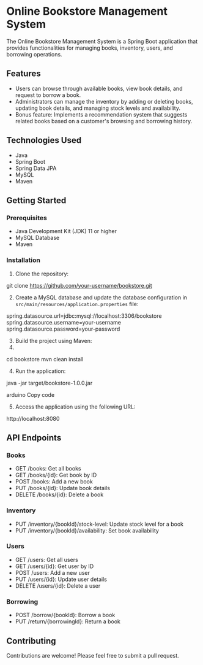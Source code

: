 # Online Bookstore Management System

The Online Bookstore Management System is a Spring Boot application that provides functionalities for managing books, inventory, users, and borrowing operations.

## Features

- Users can browse through available books, view book details, and request to borrow a book.
- Administrators can manage the inventory by adding or deleting books, updating book details, and managing stock levels and availability.
- Bonus feature: Implements a recommendation system that suggests related books based on a customer's browsing and borrowing history.

## Technologies Used

- Java
- Spring Boot
- Spring Data JPA
- MySQL
- Maven

## Getting Started

### Prerequisites

- Java Development Kit (JDK) 11 or higher
- MySQL Database
- Maven

### Installation

1. Clone the repository:

git clone https://github.com/your-username/bookstore.git

2. Create a MySQL database and update the database configuration in `src/main/resources/application.properties` file:

spring.datasource.url=jdbc:mysql://localhost:3306/bookstore
spring.datasource.username=your-username
spring.datasource.password=your-password

3. Build the project using Maven:
4. 
cd bookstore
mvn clean install

4. Run the application:

java -jar target/bookstore-1.0.0.jar

arduino
Copy code

5. Access the application using the following URL:

http://localhost:8080
## API Endpoints

### Books

- GET /books: Get all books
- GET /books/{id}: Get book by ID
- POST /books: Add a new book
- PUT /books/{id}: Update book details
- DELETE /books/{id}: Delete a book

### Inventory

- PUT /inventory/{bookId}/stock-level: Update stock level for a book
- PUT /inventory/{bookId}/availability: Set book availability

### Users

- GET /users: Get all users
- GET /users/{id}: Get user by ID
- POST /users: Add a new user
- PUT /users/{id}: Update user details
- DELETE /users/{id}: Delete a user

### Borrowing

- POST /borrow/{bookId}: Borrow a book
- PUT /return/{borrowingId}: Return a book

## Contributing

Contributions are welcome! Please feel free to submit a pull request.
